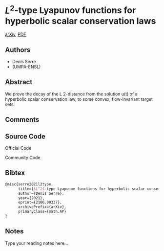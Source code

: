 
# $L^2$-type Lyapunov functions for hyperbolic scalar conservation laws

[arXiv](https://arxiv.org/abs/2106.0337), [PDF](https://arxiv.org/pdf/2106.0337.pdf)

## Authors

- Denis Serre
- (UMPA-ENSL)

## Abstract

We prove the decay of the L 2-distance from the solution u(t) of a hyperbolic scalar conservation law, to some convex, flow-invariant target sets.

## Comments



## Source Code

Official Code



Community Code



## Bibtex

```tex
@misc{serre2021l2type,
      title={$L^2$-type Lyapunov functions for hyperbolic scalar conservation laws}, 
      author={Denis Serre},
      year={2021},
      eprint={2106.00337},
      archivePrefix={arXiv},
      primaryClass={math.AP}
}
```

## Notes

Type your reading notes here...

